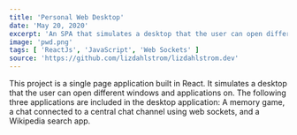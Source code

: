 ```yaml
---
title: 'Personal Web Desktop'
date: 'May 20, 2020'
excerpt: 'An SPA that simulates a desktop that the user can open different windows and applications on.'
image: 'pwd.png'
tags: [ 'ReactJs', 'JavaScript', 'Web Sockets' ]
source: 'https://github.com/lizdahlstrom/lizdahlstrom.dev'
---
```


This project is a single page application built in React. It simulates a desktop that the user can open different windows and applications on. The following three applications are included in the desktop application: A memory game, a chat connected to a central chat channel using web sockets, and a Wikipedia search app.
